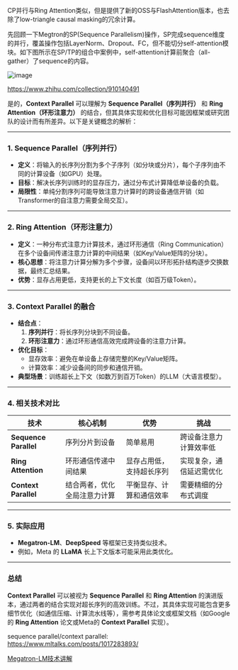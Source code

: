 CP并行与Ring Attention类似，但是提供了新的OSS与FlashAttention版本，也去除了low-triangle causal masking的冗余计算。

先回顾一下Megtron的SP(Sequence Parallelism)操作，SP完成sequence维度的并行，覆盖操作包括LayerNorm、Dropout、FC，但不能切分self-attention模块。如下图所示在SP/TP的组合中案例中，self-attention计算前聚合（all-gather）了sequence的内容。

![image](https://github.com/user-attachments/assets/2bb50cc9-e1ee-416a-8caa-330da976c968)


https://www.zhihu.com/collection/910140491

是的，**Context Parallel** 可以理解为 **Sequence Parallel（序列并行）** 和 **Ring Attention（环形注意力）** 的结合，但其具体实现和优化目标可能因框架或研究团队的设计而有所差异。以下是关键概念的解析：

---

### 1. **Sequence Parallel（序列并行）**
   - **定义**：将输入的长序列分割为多个子序列（如分块或分片），每个子序列由不同的计算设备（如GPU）处理。
   - **目标**：解决长序列训练时的显存压力，通过分布式计算降低单设备的负载。
   - **局限性**：单纯分割序列可能导致注意力计算时的跨设备通信开销（如Transformer的自注意力需要全局交互）。

---

### 2. **Ring Attention（环形注意力）**
   - **定义**：一种分布式注意力计算技术，通过环形通信（Ring Communication）在多个设备间传递注意力计算的中间结果（如Key/Value矩阵的分块）。
   - **核心思想**：将注意力计算分解为多个步骤，设备间以环形拓扑结构逐步交换数据，最终汇总结果。
   - **优势**：显存占用更低，支持更长的上下文长度（如百万级Token）。

---

### 3. **Context Parallel 的融合**
   - **结合点**：
     1. **序列并行**：将长序列分块到不同设备。
     2. **环形注意力**：通过环形通信高效完成跨设备的注意力计算。
   - **优化目标**：
     - 显存效率：避免在单设备上存储完整的Key/Value矩阵。
     - 计算效率：减少设备间的同步和通信开销。
   - **典型场景**：训练超长上下文（如数万到百万Token）的LLM（大语言模型）。

---

### 4. **相关技术对比**
  | **技术**         | **核心机制**                     | **优势**                          | **挑战**                     |
  |------------------|----------------------------------|-----------------------------------|------------------------------|
  | **Sequence Parallel** | 序列分片到设备                  | 简单易用                          | 跨设备注意力计算效率低       |
  | **Ring Attention**    | 环形通信传递中间结果            | 显存占用低，支持超长序列          | 实现复杂，通信延迟需优化     |
  | **Context Parallel**  | 结合两者，优化全局注意力计算    | 平衡显存、计算和通信效率          | 需要精细的分布式调度         |

---

### 5. **实际应用**
  - **Megatron-LM**、**DeepSpeed** 等框架已支持类似技术。
  - 例如，Meta 的 **LLaMA** 长上下文版本可能采用此类优化。

---

### 总结
**Context Parallel** 可以被视为 **Sequence Parallel** 和 **Ring Attention** 的演进版本，通过两者的结合实现对超长序列的高效训练。不过，其具体实现可能包含更多细节优化（如通信压缩、计算流水线等），需参考具体论文或框架文档（如Google的 **Ring Attention** 论文或Meta的 **Context Parallel** 实现）。



sequence parallel/context parallel: https://www.mltalks.com/posts/1017283893/

[Megatron-LM技术讲解](https://zhuanlan.zhihu.com/p/702532131)
